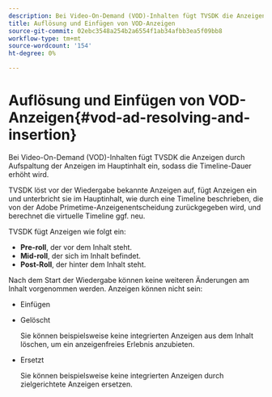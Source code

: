 ```yaml
---
description: Bei Video-On-Demand (VOD)-Inhalten fügt TVSDK die Anzeigen durch Aufspaltung der Anzeigen im Hauptinhalt ein, sodass die Timeline-Dauer erhöht wird.
title: Auflösung und Einfügen von VOD-Anzeigen
source-git-commit: 02ebc3548a254b2a6554f1ab34afbb3ea5f09bb8
workflow-type: tm+mt
source-wordcount: '154'
ht-degree: 0%

---
```


# Auflösung und Einfügen von VOD-Anzeigen{#vod-ad-resolving-and-insertion}

Bei Video-On-Demand (VOD)-Inhalten fügt TVSDK die Anzeigen durch Aufspaltung der Anzeigen im Hauptinhalt ein, sodass die Timeline-Dauer erhöht wird.

TVSDK löst vor der Wiedergabe bekannte Anzeigen auf, fügt Anzeigen ein und unterbricht sie im Hauptinhalt, wie durch eine Timeline beschrieben, die von der Adobe Primetime-Anzeigenentscheidung zurückgegeben wird, und berechnet die virtuelle Timeline ggf. neu.

TVSDK fügt Anzeigen wie folgt ein:

* **Pre-roll**, der vor dem Inhalt steht.
* **Mid-roll**, der sich im Inhalt befindet.
* **Post-Roll**, der hinter dem Inhalt steht.

Nach dem Start der Wiedergabe können keine weiteren Änderungen am Inhalt vorgenommen werden. Anzeigen können nicht sein:

* Einfügen
* Gelöscht

  Sie können beispielsweise keine integrierten Anzeigen aus dem Inhalt löschen, um ein anzeigenfreies Erlebnis anzubieten.
* Ersetzt

  Sie können beispielsweise keine integrierten Anzeigen durch zielgerichtete Anzeigen ersetzen.
